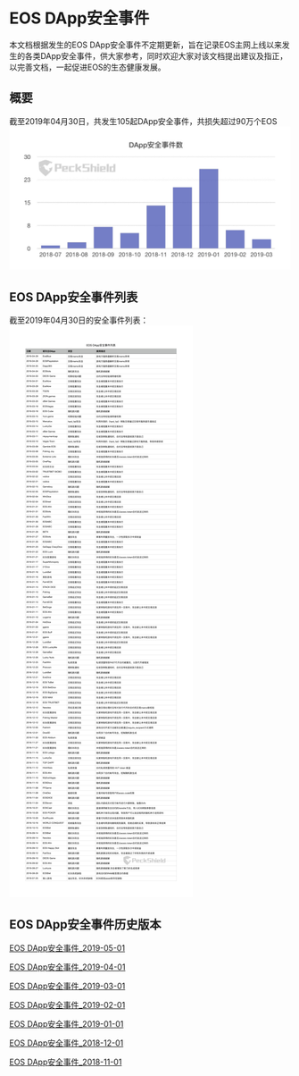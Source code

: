 # EOS DApp安全事件

本文档根据发生的EOS DApp安全事件不定期更新，旨在记录EOS主网上线以来发生的各类DApp安全事件，供大家参考，同时欢迎大家对该文档提出建议及指正，以完善文档，一起促进EOS的生态健康发展。

## 概要
截至2019年04月30日，共发生105起DApp安全事件，共损失超过90万个EOS
![EOS DApp安全事件概要](dapp_attacks_summary.jpg)

## EOS DApp安全事件列表
截至2019年04月30日的安全事件列表：
![EOS DApp安全事件列表](eos_dapp_attacks.png)

## EOS DApp安全事件历史版本
[EOS DApp安全事件_2019-05-01](https://github.com/peckshield/EOS/blob/master/known_dapp_attacks/eos_dapp_attacks/eos_know_dapp_attacks_2019_05_01.md)

[EOS DApp安全事件_2019-04-01](https://github.com/peckshield/EOS/blob/master/known_dapp_attacks/eos_dapp_attacks/eos_know_dapp_attacks_2019_04_01.md)

[EOS DApp安全事件_2019-03-01](https://github.com/peckshield/EOS/blob/master/known_dapp_attacks/eos_dapp_attacks/eos_know_dapp_attacks_2019_03_01.md)

[EOS DApp安全事件_2019-02-01](https://github.com/peckshield/EOS/blob/master/known_dapp_attacks/eos_dapp_attacks/eos_know_dapp_attacks_2019_02_01.md)

[EOS DApp安全事件_2019-01-01](https://github.com/peckshield/EOS/blob/master/known_dapp_attacks/eos_dapp_attacks/eos_know_dapp_attacks_2019_01_01.md)

[EOS DApp安全事件_2018-12-01](https://github.com/peckshield/EOS/blob/master/known_dapp_attacks/eos_dapp_attacks/eos_know_dapp_attacks_2018_12_01.md)

[EOS DApp安全事件_2018-11-01](https://github.com/peckshield/EOS/blob/master/known_dapp_attacks/eos_dapp_attacks/eos_know_dapp_attacks_2018_11_01.md)